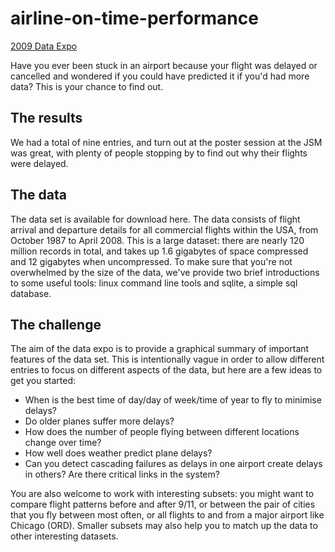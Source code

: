 # airline-on-time-performance
[2009 Data Expo](http://stat-computing.org/dataexpo/2009/)

Have you ever been stuck in an airport because your flight was delayed or cancelled and wondered if you could have predicted it if you'd had more data? This is your chance to find out.

## The results
We had a total of nine entries, and turn out at the poster session at the JSM was great, with plenty of people stopping by to find out why their flights were delayed.

## The data
The data set is available for download here.
The data consists of flight arrival and departure details for all commercial flights within the USA, from October 1987 to April 2008. This is a large dataset: there are nearly 120 million records in total, and takes up 1.6 gigabytes of space compressed and 12 gigabytes when uncompressed. To make sure that you're not overwhelmed by the size of the data, we've provide two brief introductions to some useful tools: linux command line tools and sqlite, a simple sql database.

## The challenge
The aim of the data expo is to provide a graphical summary of important features of the data set. This is intentionally vague in order to allow different entries to focus on different aspects of the data, but here are a few ideas to get you started:

- When is the best time of day/day of week/time of year to fly to minimise delays?
- Do older planes suffer more delays?
- How does the number of people flying between different locations change over time?
- How well does weather predict plane delays?
- Can you detect cascading failures as delays in one airport create delays in others? Are there critical links in the system?  

You are also welcome to work with interesting subsets: you might want to compare flight patterns before and after 9/11, or between the pair of cities that you fly between most often, or all flights to and from a major airport like Chicago (ORD). Smaller subsets may also help you to match up the data to other interesting datasets.
